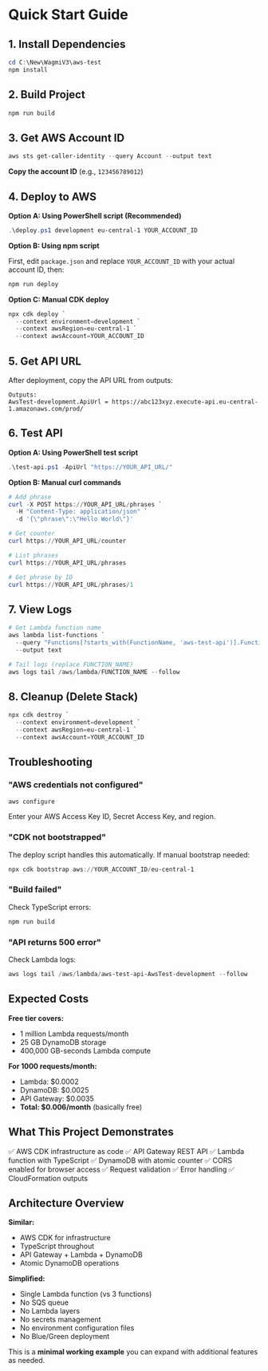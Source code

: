 # Quick Start Guide

## 1. Install Dependencies

```powershell
cd C:\New\WagmiV3\aws-test
npm install
```

## 2. Build Project

```powershell
npm run build
```

## 3. Get AWS Account ID

```powershell
aws sts get-caller-identity --query Account --output text
```

**Copy the account ID** (e.g., `123456789012`)

## 4. Deploy to AWS

**Option A: Using PowerShell script (Recommended)**

```powershell
.\deploy.ps1 development eu-central-1 YOUR_ACCOUNT_ID
```

**Option B: Using npm script**

First, edit `package.json` and replace `YOUR_ACCOUNT_ID` with your actual account ID, then:

```powershell
npm run deploy
```

**Option C: Manual CDK deploy**

```powershell
npx cdk deploy `
  --context environment=development `
  --context awsRegion=eu-central-1 `
  --context awsAccount=YOUR_ACCOUNT_ID
```

## 5. Get API URL

After deployment, copy the API URL from outputs:

```
Outputs:
AwsTest-development.ApiUrl = https://abc123xyz.execute-api.eu-central-1.amazonaws.com/prod/
```

## 6. Test API

**Option A: Using PowerShell test script**

```powershell
.\test-api.ps1 -ApiUrl "https://YOUR_API_URL/"
```

**Option B: Manual curl commands**

```powershell
# Add phrase
curl -X POST https://YOUR_API_URL/phrases `
  -H "Content-Type: application/json" `
  -d '{\"phrase\":\"Hello World\"}'

# Get counter
curl https://YOUR_API_URL/counter

# List phrases
curl https://YOUR_API_URL/phrases

# Get phrase by ID
curl https://YOUR_API_URL/phrases/1
```

## 7. View Logs

```powershell
# Get Lambda function name
aws lambda list-functions `
  --query "Functions[?starts_with(FunctionName, 'aws-test-api')].FunctionName" `
  --output text

# Tail logs (replace FUNCTION_NAME)
aws logs tail /aws/lambda/FUNCTION_NAME --follow
```

## 8. Cleanup (Delete Stack)

```powershell
npx cdk destroy `
  --context environment=development `
  --context awsRegion=eu-central-1 `
  --context awsAccount=YOUR_ACCOUNT_ID
```

## Troubleshooting

### "AWS credentials not configured"

```powershell
aws configure
```

Enter your AWS Access Key ID, Secret Access Key, and region.

### "CDK not bootstrapped"

The deploy script handles this automatically. If manual bootstrap needed:

```powershell
npx cdk bootstrap aws://YOUR_ACCOUNT_ID/eu-central-1
```

### "Build failed"

Check TypeScript errors:

```powershell
npm run build
```

### "API returns 500 error"

Check Lambda logs:

```powershell
aws logs tail /aws/lambda/aws-test-api-AwsTest-development --follow
```

## Expected Costs

**Free tier covers:**
- 1 million Lambda requests/month
- 25 GB DynamoDB storage
- 400,000 GB-seconds Lambda compute

**For 1000 requests/month:**
- Lambda: $0.0002
- DynamoDB: $0.0025
- API Gateway: $0.0035
- **Total: $0.006/month** (basically free)

## What This Project Demonstrates

✅ AWS CDK infrastructure as code
✅ API Gateway REST API
✅ Lambda function with TypeScript
✅ DynamoDB with atomic counter
✅ CORS enabled for browser access
✅ Request validation
✅ Error handling
✅ CloudFormation outputs

## Architecture Overview

**Similar:**
- AWS CDK for infrastructure
- TypeScript throughout
- API Gateway + Lambda + DynamoDB
- Atomic DynamoDB operations

**Simplified:**
- Single Lambda function (vs 3 functions)
- No SQS queue
- No Lambda layers
- No secrets management
- No environment configuration files
- No Blue/Green deployment

This is a **minimal working example** you can expand with additional features as needed.

